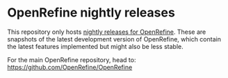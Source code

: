 OpenRefine nightly releases
===========================

This repository only hosts [nightly releases for OpenRefine](https://github.com/OpenRefine/OpenRefine-nightly-releases/releases).
These are snapshots of the latest development version of OpenRefine,
which contain the latest features implemented but might also be less stable.

For the main OpenRefine repository, head to:
https://github.com/OpenRefine/OpenRefine

